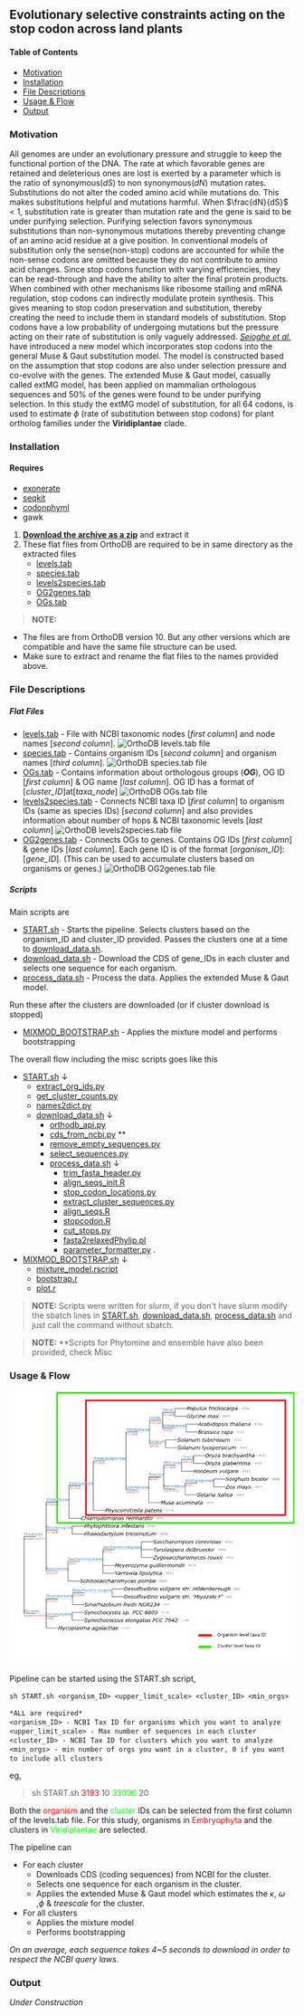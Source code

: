## Evolutionary selective constraints acting on the stop codon across land plants

#### **Table of Contents**
+ [Motivation](#motivation)  
+ [Installation](#install)
+ [File Descriptions](#filedesc)
+ [Usage & Flow](#usage)
+ [Output](#output)

### Motivation
<a name="motivation"/>

All genomes are under an evolutionary pressure and struggle to keep the functional portion
of the DNA. The rate at which favorable genes are retained and deleterious ones are lost is exerted by a
parameter which is the ratio of synonymous($dS$) to non synonymous($dN$) mutation rates. Substitutions do
not alter the coded amino acid while mutations do. This makes substitutions helpful and mutations harmful.
When $\frac{dN}{dS}$ < 1, substitution rate is greater than mutation rate and the gene is said to be under purifying selection. Purifying selection favors synonymous substitutions than non-synonymous mutations thereby preventing change of an amino acid residue at a give position. In conventional models of substitution only the sense(non-stop) codons are accounted for while the non-sense codons are omitted because they do not contribute to amino acid changes. Since stop codons function with varying efficiencies, they can be read-through and have the ability to alter the final protein products. When combined with other
mechanisms like ribosome stalling and mRNA regulation, stop codons can indirectly modulate protein
synthesis. This gives meaning to stop codon preservation and substitution, thereby creating the need
to include them in standard models of substitution. Stop codons have a low probability of undergoing
mutations but the pressure acting on their rate of substitution is only vaguely addressed. [*Seioghe et al.*](https://github.com/cseoighe/StopEvol) have introduced a new model which incorporates stop codons into the general Muse & Gaut substitution model. The model is constructed based on the assumption that stop codons are also under selection pressure and co-evolve with the genes. The extended Muse & Gaut model, casually called extMG model, has been applied on mammalian orthologous sequences and 50% of the genes were found to be under purifying selection. In this study the extMG model of substitution, for all 64 codons, is used to estimate $\phi$ (rate of substitution between stop codons) for plant ortholog families under the **Viridiplantae** clade. 

### Installation
<a name="install"/> 

#### Requires
+ [exonerate](https://www.ebi.ac.uk/about/vertebrate-genomics/software/exonerate)
+ [seqkit](https://bioinf.shenwei.me/seqkit/download/)
+ [codonphyml](https://sourceforge.net/projects/codonphyml/)
+ gawk

1. [**Download the archive as a zip**](https://github.com/vizkidd/stop_codon_plants/archive/master.zip) and extract it
2. These flat files from OrthoDB are required to be in same directory as the extracted files
    + [levels.tab](https://v100.orthodb.org/download/odb10v0_levels.tab.gz)
    + [species.tab](https://v100.orthodb.org/download/odb10v0_species.tab.gz)
    + [levels2species.tab](https://v100.orthodb.org/download/odb10v0_level2species.tab.gz)
    + [OG2genes.tab](https://v100.orthodb.org/download/odb10v0_OG2genes.tab.gz)
    + [OGs.tab](https://v100.orthodb.org/download/odb10v0_OGs.tab.gz)

> **NOTE:**

 + The files are from OrthoDB version 10. But any other versions which are compatible and have the same file structure can be used.
 + Make sure to extract and rename the flat files to the names provided above.

### File Descriptions
<a name="filedesc"/> 

##### ***Flat Files***

  + [levels.tab](https://v100.orthodb.org/download/odb10v0_levels.tab.gz) - File with NCBI taxonomic nodes [*first column*] and node names [*second column*].
      ![][levels] 
  + [species.tab](https://v100.orthodb.org/download/odb10v0_species.tab.gz) - Contains organism IDs [*second column*] and organism names [*third column*].
      ![][species]
  + [OGs.tab](https://v100.orthodb.org/download/odb10v0_OGs.tab.gz) - Contains information about orthologous groups (***OG***), OG ID [*first column*] & OG name [*last column*]. OG ID has a format of [*cluster_ID*]at[*taxa_node*]
      ![][OGs] 
  + [levels2species.tab](https://v100.orthodb.org/download/odb10v0_level2species.tab.gz) - Connects NCBI taxa ID [*first column*] to organism IDs (same as species IDs) [*second column*] and also provides information about number of hops & NCBI taxonomic levels [*last column*]
      ![][levels2species] 
  + [OG2genes.tab](https://v100.orthodb.org/download/odb10v0_OG2genes.tab.gz) - Connects OGs to genes. Contains OG IDs [*first column*] & gene IDs [*last column*]. Each gene ID is of the format [*organism_ID*]:[*gene_ID*]. (This can be used to accumulate clusters based on organisms or genes.)
      ![][OG2genes]

##### ***Scripts***

Main scripts are

+ [START.sh](START.sh) - Starts the pipeline. Selects clusters based on the organism_ID and cluster_ID provided. Passes the clusters one at a time to [download_data.sh](download_data.sh).
+ [download_data.sh](download_data.sh) - Download the CDS of gene_IDs in each cluster and selects one sequence for each organism.
+ [process_data.sh](process_data.sh) - Process the data. Applies the extended Muse & Gaut model.

Run these after the clusters are downloaded (or if cluster download is stopped)

+ [MIXMOD_BOOTSTRAP.sh](MIXMOD_BOOTSTRAP.sh) - Applies the mixture model and performs bootstrapping

The overall flow including the misc scripts goes like this


+ [START.sh](START.sh) &#8595;
    + [extract_org_ids.py](extract_org_ids.py)
    + [get_cluster_counts.py](get_cluster_counts.py)
    + [names2dict.py](names2dict.py)
    + [download_data.sh](download_data.sh) &#8595;
        + [orthodb_api.py](orthodb_api.py)
        + [cds_from_ncbi.py](cds_from_ncbi.py) **
        + [remove_empty_sequences.py](remove_empty_sequences.py)
        + [select_sequences.py](select_sequences.py)
        + [process_data.sh](process_data.sh) &#8595;
            + [trim_fasta_header.py](trim_fasta_header.py)
            + [align_seqs_init.R](align_seqs_init.R)
            + [stop_codon_locations.py](stop_codon_locations.py)
            + [extract_cluster_sequences.py](extract_cluster_sequences.py)
            + [align_seqs.R](align_seqs.R)
            + [stopcodon.R](stopcodon.R)
            + [cut_stops.py](cut_stops.py)
            + [fasta2relaxedPhylip.pl](fasta2relaxedPhylip.pl)
            + [parameter_formatter.py](parameter_formatter.py) .
+ [MIXMOD_BOOTSTRAP.sh](MIXMOD_BOOTSTRAP.sh) &#8595;
    + [mixture_model.rscript](mixture_model.rscript)
    + [bootstrap.r](bootstrap.r)
    + [plot.r](plot.r)

> **NOTE:** Scripts were written for *slurm*, if you don't have slurm modify the sbatch lines in [START.sh](START.sh), [download_data.sh](download_data.sh), [process_data.sh](process_data.sh) and just call the command without sbatch.

> **NOTE:** **Scripts for Phytomine and ensemble have also been provided, check Misc

### Usage & Flow
<a name="usage"/> 

![Fig. *Taxonomic level coverage of example orthologous groups. <span style="color: #ff0000">Organisms</span> and the <span style="color: #00ff00">clusters</span> in which they part.*][taxa]

Pipeline can be started using the START.sh script,

```{bash}
sh START.sh <organism_ID> <upper_limit_scale> <cluster_ID> <min_orgs>
```

```
*ALL are required*
<organism_ID> - NCBI Tax ID for organisms which you want to analyze
<upper_limit_scale> - Max number of sequences in each cluster
<cluster_ID> - NCBI Tax ID for clusters which you want to analyze
<min_orgs> - min number of orgs you want in a cluster, 0 if you want to include all clusters
```

eg,

>sh START.sh <span style="color: #ff0000">3193</span> 10 <span style="color: #00ff00">33090</span> 20

Both the <span style="color: #ff0000">organism</span> and the <span style="color: #00ff00">cluster</span> IDs can be selected from the first column of the levels.tab file. For this study, organisms in <span style="color: #ff0000">Embryophyta</span> and the clusters in <span style="color: #00ff00">Viridiplantae</span> are selected.

The pipeline can

+ For each cluster
    + Downloads CDS (coding sequences) from NCBI for the cluster.
    + Selects one sequence for each organism in the cluster.
    + Applies the extended Muse & Gaut model which estimates the $\kappa$, $\omega$ ,$\phi$ & *treescale* for the cluster.
+ For all clusters
    + Applies the mixture model
    + Performs bootstrapping

*On an average, each sequence takes 4~5 seconds to download in order to respect the NCBI query laws.*

[taxa]: Figures/taxa.png "Coverage of different NCBI Taxanomic Levels"
[levels]: Figures/levels.png "OrthoDB levels.tab file"
[levels2species]: Figures/levels2species.png "OrthoDB levels2species.tab file"
[OGs]: Figures/OGs.png "OrthoDB OGs.tab file"
[species]: Figures/species.png "OrthoDB species.tab file"
[OG2genes]: Figures/OG2genes.png "OrthoDB OG2genes.tab file"

### Output
<a name="output"/> 

*Under Construction*